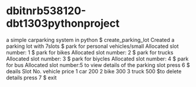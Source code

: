 # dbitnrb538120-dbt1303pythonproject
a simple carparking system in python
$ create_parking_lot 
Created a parking lot with 7slots
$ park for personal vehicles/small
Allocated slot number: 1
$ park for bikes
Allocated slot number: 2
$ park for trucks
Allocated slot number: 3
$ park for biycles
Allocated slot number: 4
$ park for bus
Allocated slot number:5
to view details of the parking slot press 6
$ deails
Slot No.    vehicle            price
1           car                200
2           bike               300
3           truck              500
$to delete details press 7
$ exit
